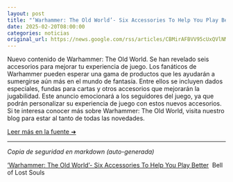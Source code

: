 ```yaml
---
layout: post
title: "‘Warhammer: The Old World’- Six Accessories To Help You Play Better - Bell of Lost Souls"
date: 2025-02-20T08:00:00
categories: noticias
original_url: https://news.google.com/rss/articles/CBMirAFBVV95cUxQVlNMaGVQYjVQTE9yQmFrWU5FSThjYzJEa2toRno0aW1ST1JKaTJOTVprOVNfc1Q5SDBqdTMwWkhUSnozWHJxVmdZTU1OUDRFVGI4ZFVlS1Q4aWNHckJiZmZjLUlxOHgzN2lMSUozWTN4LUtkSW40YkVNYzc2RjNvelkwdG1TYXcxWVdTNGRncTRYWkZ6ZnVuMVUtZE1ObXE2ZEJGVWdRSllZLTZN?oc=5
---
```


Nuevo contenido de Warhammer: The Old World. Se han revelado seis accesorios para mejorar tu experiencia de juego. Los fanáticos de Warhammer pueden esperar una gama de productos que les ayudarán a sumergirse aún más en el mundo de fantasía. Entre ellos se incluyen dados especiales, fundas para cartas y otros accesorios que mejorarán la jugabilidad. Este anuncio emocionará a los seguidores del juego, ya que podrán personalizar su experiencia de juego con estos nuevos accesorios. Si te interesa conocer más sobre Warhammer: The Old World, visita nuestro blog para estar al tanto de todas las novedades.

[Leer más en la fuente ➜](https://news.google.com/rss/articles/CBMirAFBVV95cUxQVlNMaGVQYjVQTE9yQmFrWU5FSThjYzJEa2toRno0aW1ST1JKaTJOTVprOVNfc1Q5SDBqdTMwWkhUSnozWHJxVmdZTU1OUDRFVGI4ZFVlS1Q4aWNHckJiZmZjLUlxOHgzN2lMSUozWTN4LUtkSW40YkVNYzc2RjNvelkwdG1TYXcxWVdTNGRncTRYWkZ6ZnVuMVUtZE1ObXE2ZEJGVWdRSllZLTZN?oc=5)

---
*Copia de seguridad en markdown (auto-generada)*

[‘Warhammer: The Old World’- Six Accessories To Help You Play Better](https://news.google.com/rss/articles/CBMirAFBVV95cUxQVlNMaGVQYjVQTE9yQmFrWU5FSThjYzJEa2toRno0aW1ST1JKaTJOTVprOVNfc1Q5SDBqdTMwWkhUSnozWHJxVmdZTU1OUDRFVGI4ZFVlS1Q4aWNHckJiZmZjLUlxOHgzN2lMSUozWTN4LUtkSW40YkVNYzc2RjNvelkwdG1TYXcxWVdTNGRncTRYWkZ6ZnVuMVUtZE1ObXE2ZEJGVWdRSllZLTZN?oc=5)  Bell of Lost Souls
